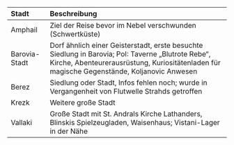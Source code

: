 | Stadt | Beschreibung |
|:------------|:----------------|
| Amphail | Ziel der Reise bevor im Nebel verschwunden (Schwertküste) |
| Barovia-Stadt | Dorf ähnlich einer Geisterstadt, erste besuchte Siedlung in Barovia; PoI: Taverne „Blutrote Rebe“, Kirche, Abenteurerausrüstung, Kuriositätenladen für magische Gegenstände, Koljanovic Anwesen |
| Berez | Siedlung oder Stadt, Infos fehlen noch; wurde in Vergangenheit von Flutwelle Strahds getroffen |
| Krezk | Weitere große Stadt |
| Vallaki | Große Stadt mit St. Andrals Kirche Lathanders, Blinskis Spielzeugladen, Waisenhaus; Vistani-Lager in der Nähe |
